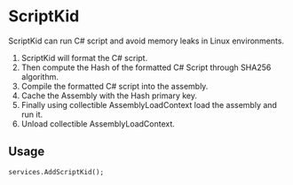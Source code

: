 # ScriptKid

ScriptKid can run C# script and avoid memory leaks in Linux environments.

1. ScriptKid will format the C# script.
2. Then compute the Hash of the formatted C# Script through SHA256 algorithm.
3. Compile the formatted C# script into the assembly.
4. Cache the Assembly with the Hash primary key.
5. Finally using collectible AssemblyLoadContext load the assembly and run it.
6. Unload collectible AssemblyLoadContext. 

## Usage

```
services.AddScriptKid();
```
